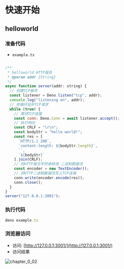# 快速开始

## helloworld

### 准备代码

- `example.ts`

```js

/**
 * helloworld HTTP服务
 * @param addr {String}
 */
async function server(addr: string) {
  // 创建TCP服务
  const listener = Deno.listen("tcp", addr);
  console.log("listening on", addr);
  // 死循环监听TCP请求
  while (true) {
    // 等待TCP连接
    const conn: Deno.Conn = await listener.accept();
    // 执行响应
    const CRLF = "\r\n";
    const bodyStr = "hello world!";
    const res = [
      `HTTP/1.1 200`,
      `content-length: ${bodyStr.length}`,
      ``,
      `${bodyStr}`
    ].join(CRLF);
    // 将HTTP报文字符串转成 二进制数据流
    const encoder = new TextEncoder();
    // 将HTTP二进制数据流写入TCP连接
    conn.write(encoder.encode(res));
    conn.close();
  }
}
server("127.0.0.1:3001");
```

### 执行代码

```js
deno example.ts
```

### 浏览器访问

- 访问: [http://127.0.0.1:3001/](http://127.0.0.1:3001/)
- 访问结果

![chapter_0_02](https://user-images.githubusercontent.com/8216630/52131726-7311fb00-2678-11e9-94f7-674146c2cf2a.jpg)
